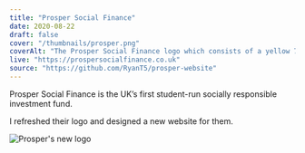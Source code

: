 ```yaml
---
title: "Prosper Social Finance"
date: 2020-08-22
draft: false
cover: "/thumbnails/prosper.png"
coverAlt: "The Prosper Social Finance logo which consists of a yellow 7 pointed flower with all the points on the top half. Next to the icon is large white text that reads Prosper and below it in smaller text Social Finance on a grey background."
live: "https://prospersocialfinance.co.uk"
source: "https://github.com/RyanT5/prosper-website"
---
```


Prosper Social Finance is the UK’s first student-run socially responsible investment fund.

I refreshed their logo and designed a new website for them.

![Prosper's new logo](/prosper/prosper-logo.png)
